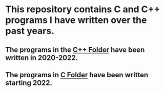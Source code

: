 # This repository contains C and C++ programs I have written over the past years.

## The programs in the [C++ Folder](https://github.com/ErnestasKaralius/C-Programs/tree/main/C%2B%2B) have been written in 2020-2022.

## The programs in [C Folder](https://github.com/ErnestasKaralius/C-Programs/tree/main/C) have been written starting 2022.
